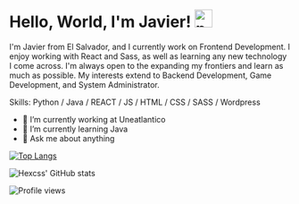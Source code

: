 <h1>
  Hello, World, I'm Javier!
  <img src="https://cdn-icons-png.flaticon.com/512/560/560216.png" alt="programmer" width="32px" />
</h1>

<p>I'm Javier from El Salvador, and I currently work on Frontend Development. I enjoy working with React and Sass, as well as learning any new technology I come across. I'm always open to the expanding my frontiers and learn as much as possible. My interests extend to Backend Development, Game Development, and System Administrator.</p>

Skills: Python / Java / REACT / JS / HTML / CSS / SASS / Wordpress

- 🔭 I’m currently working at Uneatlantico 
- 🌱 I’m currently learning Java 
- 💬 Ask me about anything  

[![Top Langs](https://github-readme-stats.vercel.app/api/top-langs/?username=Hexcss)](https://github.com/anuraghazra/github-readme-stats)

![Hexcss' GitHub stats](https://github-readme-stats.vercel.app/api?username=Hexcss&theme=prussian&show_icons=true)

![Profile views](https://gpvc.arturio.dev/Hexcss)  
